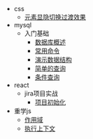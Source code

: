 - css
  - [元素显隐切换过渡效果](css/display.md)
- mysql
  - 入门基础
    - [数据库概述](mysql/base/overview.md)
    - [常用命令](mysql/base/command.md)
    - [演示数据结构](mysql/base/demo.md)
    - [简单的查询](mysql/base/select.md)
    - [条件查询](mysql/base/conditions-select.md)
- react
  - jira项目实战
    - [项目初始化](react/jira/init.md)
- 重学js
  - [作用域](js/scope.md)
  - [执行上下文](js/execute.md)